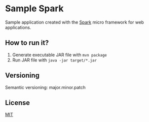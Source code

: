 # Sample Spark
Sample application created with the [Spark](http://sparkjava.com/) micro framework for web applications.

## How to run it?
1. Generate executable JAR file with `mvn package`
2. Run JAR file with `java -jar target/*.jar`

## Versioning
Semantic versioning: major.minor.patch

## License
[MIT](LICENSE.md)